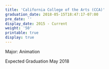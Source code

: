 ```yaml
---
title: 'California College of the Arts (CCA)'
graduation_date: 2018-05-15T18:47:17-07:00
pre_date: ''
display_date: 2015 - Current
weight: '50'
printable: true
display: true
---
```

Major: Animation

Expected Graduation May 2018
